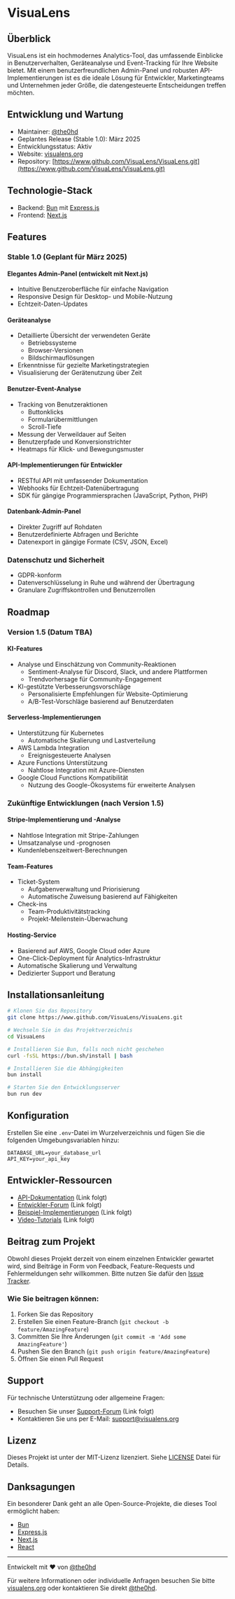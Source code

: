 # VisuaLens

## Überblick

VisuaLens ist ein hochmodernes Analytics-Tool, das umfassende Einblicke in Benutzerverhalten, Geräteanalyse und Event-Tracking für Ihre Website bietet. Mit einem benutzerfreundlichen Admin-Panel und robusten API-Implementierungen ist es die ideale Lösung für Entwickler, Marketingteams und Unternehmen jeder Größe, die datengesteuerte Entscheidungen treffen möchten.

## Entwicklung und Wartung

- Maintainer: [@the0hd](https://github.com/the0hd)
- Geplantes Release (Stable 1.0): März 2025
- Entwicklungsstatus: Aktiv
- Website: [visualens.org](https://visualens.org)
- Repository: [https://www.github.com/VisuaLens/VisuaLens.git](https://www.github.com/VisuaLens/VisuaLens.git)

## Technologie-Stack

- Backend: [Bun](https://bun.sh/) mit [Express.js](https://expressjs.com/)
- Frontend: [Next.js](https://nextjs.org/)

## Features

### Stable 1.0 (Geplant für März 2025)

#### Elegantes Admin-Panel (entwickelt mit Next.js)
- Intuitive Benutzeroberfläche für einfache Navigation
- Responsive Design für Desktop- und Mobile-Nutzung
- Echtzeit-Daten-Updates

#### Geräteanalyse
- Detaillierte Übersicht der verwendeten Geräte
  - Betriebssysteme
  - Browser-Versionen
  - Bildschirmauflösungen
- Erkenntnisse für gezielte Marketingstrategien
- Visualisierung der Gerätenutzung über Zeit

#### Benutzer-Event-Analyse
- Tracking von Benutzeraktionen
  - Buttonklicks
  - Formularübermittlungen
  - Scroll-Tiefe
- Messung der Verweildauer auf Seiten
- Benutzerpfade und Konversionstrichter
- Heatmaps für Klick- und Bewegungsmuster

#### API-Implementierungen für Entwickler
- RESTful API mit umfassender Dokumentation
- Webhooks für Echtzeit-Datenübertragung
- SDK für gängige Programmiersprachen (JavaScript, Python, PHP)

#### Datenbank-Admin-Panel
- Direkter Zugriff auf Rohdaten
- Benutzerdefinierte Abfragen und Berichte
- Datenexport in gängige Formate (CSV, JSON, Excel)

### Datenschutz und Sicherheit
- GDPR-konform
- Datenverschlüsselung in Ruhe und während der Übertragung
- Granulare Zugriffskontrollen und Benutzerrollen

## Roadmap

### Version 1.5 (Datum TBA)

#### KI-Features
- Analyse und Einschätzung von Community-Reaktionen
  - Sentiment-Analyse für Discord, Slack, und andere Plattformen
  - Trendvorhersage für Community-Engagement
- KI-gestützte Verbesserungsvorschläge
  - Personalisierte Empfehlungen für Website-Optimierung
  - A/B-Test-Vorschläge basierend auf Benutzerdaten

#### Serverless-Implementierungen
- Unterstützung für Kubernetes
  - Automatische Skalierung und Lastverteilung
- AWS Lambda Integration
  - Ereignisgesteuerte Analysen
- Azure Functions Unterstützung
  - Nahtlose Integration mit Azure-Diensten
- Google Cloud Functions Kompatibilität
  - Nutzung des Google-Ökosystems für erweiterte Analysen

### Zukünftige Entwicklungen (nach Version 1.5)

#### Stripe-Implementierung und -Analyse
- Nahtlose Integration mit Stripe-Zahlungen
- Umsatzanalyse und -prognosen
- Kundenlebenszeitwert-Berechnungen

#### Team-Features
- Ticket-System
  - Aufgabenverwaltung und Priorisierung
  - Automatische Zuweisung basierend auf Fähigkeiten
- Check-ins
  - Team-Produktivitätstracking
  - Projekt-Meilenstein-Überwachung

#### Hosting-Service
- Basierend auf AWS, Google Cloud oder Azure
- One-Click-Deployment für Analytics-Infrastruktur
- Automatische Skalierung und Verwaltung
- Dedizierter Support und Beratung

## Installationsanleitung

```bash
# Klonen Sie das Repository
git clone https://www.github.com/VisuaLens/VisuaLens.git

# Wechseln Sie in das Projektverzeichnis
cd VisuaLens

# Installieren Sie Bun, falls noch nicht geschehen
curl -fsSL https://bun.sh/install | bash

# Installieren Sie die Abhängigkeiten
bun install

# Starten Sie den Entwicklungsserver
bun run dev
```

## Konfiguration

Erstellen Sie eine `.env`-Datei im Wurzelverzeichnis und fügen Sie die folgenden Umgebungsvariablen hinzu:

```
DATABASE_URL=your_database_url
API_KEY=your_api_key
```

## Entwickler-Ressourcen

- [API-Dokumentation](#) (Link folgt)
- [Entwickler-Forum](#) (Link folgt)
- [Beispiel-Implementierungen](#) (Link folgt)
- [Video-Tutorials](#) (Link folgt)

## Beitrag zum Projekt

Obwohl dieses Projekt derzeit von einem einzelnen Entwickler gewartet wird, sind Beiträge in Form von Feedback, Feature-Requests und Fehlermeldungen sehr willkommen. Bitte nutzen Sie dafür den [Issue Tracker](https://github.com/VisuaLens/VisuaLens/issues).

### Wie Sie beitragen können:
1. Forken Sie das Repository
2. Erstellen Sie einen Feature-Branch (`git checkout -b feature/AmazingFeature`)
3. Committen Sie Ihre Änderungen (`git commit -m 'Add some AmazingFeature'`)
4. Pushen Sie den Branch (`git push origin feature/AmazingFeature`)
5. Öffnen Sie einen Pull Request

## Support

Für technische Unterstützung oder allgemeine Fragen:
- Besuchen Sie unser [Support-Forum](#) (Link folgt)
- Kontaktieren Sie uns per E-Mail: support@visualens.org

## Lizenz

Dieses Projekt ist unter der MIT-Lizenz lizenziert. Siehe [LICENSE](LICENSE) Datei für Details.

## Danksagungen

Ein besonderer Dank geht an alle Open-Source-Projekte, die dieses Tool ermöglicht haben:
- [Bun](https://bun.sh/)
- [Express.js](https://expressjs.com/)
- [Next.js](https://nextjs.org/)
- [React](https://reactjs.org/)

---

Entwickelt mit ❤️ von [@the0hd](https://github.com/the0hd)

Für weitere Informationen oder individuelle Anfragen besuchen Sie bitte [visualens.org](https://visualens.org) oder kontaktieren Sie direkt [@the0hd](https://github.com/the0hd).

